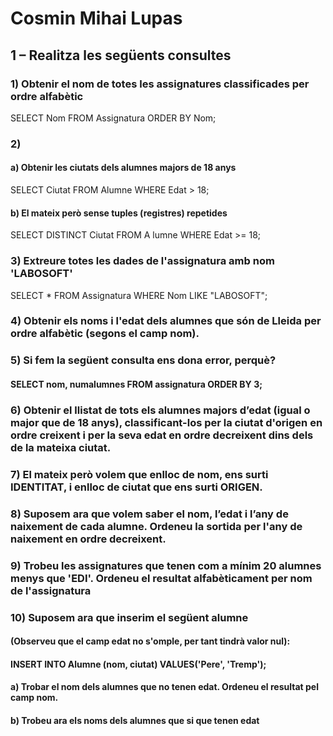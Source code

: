 # Cosmin Mihai Lupas

## 1 – Realitza les següents consultes

### 1) Obtenir el nom de totes les assignatures classificades per ordre alfabètic
SELECT Nom FROM Assignatura ORDER BY Nom;
### 2) 
   #### a) Obtenir les ciutats dels alumnes majors de 18 anys
   SELECT Ciutat FROM Alumne WHERE Edat > 18;
   #### b) El mateix però sense tuples (registres) repetides
   SELECT DISTINCT Ciutat FROM A lumne WHERE Edat >= 18;
### 3) Extreure totes les dades de l'assignatura amb nom 'LABOSOFT'
SELECT * FROM Assignatura WHERE Nom LIKE "LABOSOFT";
### 4) Obtenir els noms i l'edat dels alumnes que són de Lleida per ordre alfabètic (segons el camp nom).

### 5) Si fem la següent consulta ens dona error, perquè?
   #### SELECT nom, numalumnes FROM assignatura ORDER BY 3;
   
### 6) Obtenir el llistat de tots els alumnes majors d’edat (igual o major que de 18 anys), classificant-los per la ciutat d'origen en ordre creixent i per la seva edat en ordre decreixent dins dels de la mateixa ciutat.

### 7) El mateix però volem que enlloc de nom, ens surti IDENTITAT, i enlloc de ciutat que ens surti ORIGEN.

### 8) Suposem ara que volem saber el nom, l’edat i l’any de naixement de cada alumne. Ordeneu la sortida per l'any de naixement en ordre decreixent.

### 9) Trobeu les assignatures que tenen com a mínim 20 alumnes menys que 'EDI'. Ordeneu el resultat alfabèticament per nom de l'assignatura

### 10) Suposem ara que inserim el següent alumne 
#### (Observeu que el camp edat no s'omple, per tant tindrà valor nul):
#### INSERT INTO Alumne (nom, ciutat) VALUES('Pere', 'Tremp');
#### a) Trobar el nom dels alumnes que no tenen edat. Ordeneu el resultat pel camp nom.
#### b) Trobeu ara els noms dels alumnes que si que tenen edat
